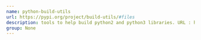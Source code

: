 ```yaml
---
name: python-build-utils
url: https://pypi.org/project/build-utils/#files
description: tools to help build python2 and python3 libraries. URL : https://pypi.org/project/build-utils/#files Groups : None
group: None
---
```

